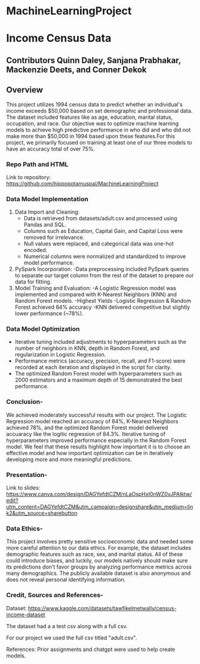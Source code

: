 # MachineLearningProject

# Income Census Data

## Contributors Quinn Daley, Sanjana Prabhakar, Mackenzie Deets, and Conner Dekok

## Overview
This project utilizes 1994 census data to predict whether an individual's income exceeds $50,000 based on set demographic and professional data. The dataset included features like as age, education, marital status, occupation, and race. Our objective was to optimize machine learning models to achieve high predictive performance in who did and who did not make more than $50,000 in 1994 based upon these features.For this project, we primarily focused on training at least one of our three models to have an accuracy total of over 75%.

### Repo Path and HTML 
Link to repository: https://github.com/hippopotamuspal/MachineLearningProject 


### Data Model Implementation

1. Data Import and Cleaning:
    - Data is retrieved from datasets/adult.csv and processed using Pandas and SQL.
    - Columns such as Education, Capital Gain, and Capital Loss were removed for irrelevance.
    - Null values were replaced, and categorical data was one-hot encoded.
    - Numerical columns were normalized and standardized to improve model performance.
1. PySpark Incorporation:
    -Data preprocessing included PySpark queries to separate our target column from the rest of the dataset to prepare our data for fitting.
1. Model Training and Evaluation:
 -A Logistic Regression model was implemented and compared with K-Nearest Neighbors (KNN) and Random Forest models.
 -Highest Yields
    -Logistic Regression & Random Forest achieved 84% accuracy
    -KNN delivered competitive but slightly lower performance (~78%).

### Data Model Optimization
- Iterative tuning included adjustments to hyperparameters such as the number of neighbors in KNN, depth in Random Forest, and regularization in Logistic Regression.
- Performance metrics (accuracy, precision, recall, and F1-score) were recorded at each iteration and displayed in the script for clarity.
- The optimized Random Forest model with hyperparameters such as 2000 estimators and a maximum depth of 15 demonstrated the best performance.

### Conclusion-

We achieved moderately successful results with our project. The Logistic Regression model reached an accuracy of 84%, K-Nearest Neighbors achieved 78%, and the optimized Random Forest model delivered accuaracy like the logitic regression of 84.3%. Iterative tuning of hyperparameters improved performance especially in the Random Forest model. We feel that these results highlight how important it is to choose an effective model and how important optimization can be in iteratively developing more and more meaningful predictions.

### Presentation-

Link to slides: https://www.canva.com/design/DAGYefdtCZM/nLaOspHxI0nWZ0vJPAlktw/edit?utm_content=DAGYefdtCZM&utm_campaign=designshare&utm_medium=link2&utm_source=sharebutton 


### Data Ethics- 

This project involves pretty sensitive socioeconomic data and needed some more careful attention to our data ethics. For example, the dataset includes demographic features such as race, sex, and marital status. All of these could introduce biases, and luckily, our models natively should make sure its predictions don't favor groups by analyzing performance metrics across many demographics. The publicly available dataset is also anonymous and does not reveal personal identifying information.

### Credit, Sources and References- 

Dataset: https://www.kaggle.com/datasets/tawfikelmetwally/census-income-dataset

The dataset had a a test csv along with a full csv.

For our project we used the full csv titled "adult.csv".

References: Prior assignments and chatgpt were used to help create models. 




